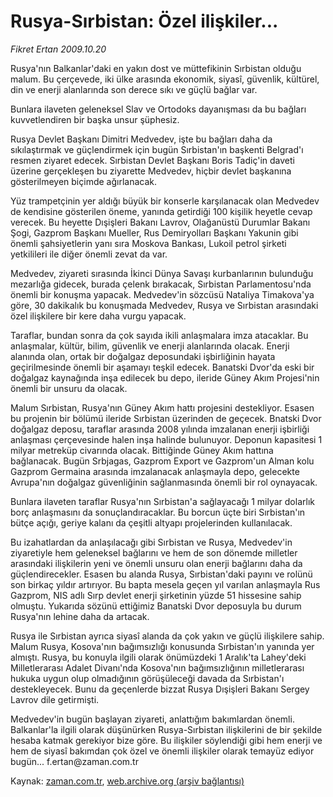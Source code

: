 # Rusya-Sırbistan: Özel ilişkiler...

*Fikret Ertan 2009.10.20*

<tr><td class="metin" colspan="2" style="padding-top: 20px; padding-left: 5px; padding-right: 10px;">Rusya'nın Balkanlar'daki en yakın dost ve müttefikinin Sırbistan olduğu malum. Bu çerçevede, iki ülke arasında ekonomik, siyasî, güvenlik, kültürel, din ve enerji alanlarında son derece sıkı ve güçlü bağlar var.</td></tr><tr><td class="metin" colspan="2" style="padding-top: 20px; padding-left: 5px; padding-right: 10px;"><p>Bunlara ilaveten geleneksel Slav ve Ortodoks dayanışması da bu bağları kuvvetlendiren bir başka unsur şüphesiz.
<p> Rusya Devlet Başkanı Dimitri Medvedev, işte bu bağları daha da sıkılaştırmak ve güçlendirmek için bugün Sırbistan'ın başkenti Belgrad'ı resmen ziyaret edecek. Sırbistan Devlet Başkanı Boris Tadiç'in daveti üzerine gerçekleşen bu ziyarette Medvedev, hiçbir devlet başkanına gösterilmeyen biçimde ağırlanacak.
<p> Yüz trampetçinin yer aldığı büyük bir konserle karşılanacak olan Medvedev de kendisine gösterilen öneme, yanında getirdiği 100 kişilik heyetle cevap verecek. Bu heyette Dışişleri Bakanı Lavrov, Olağanüstü Durumlar Bakanı Şogi, Gazprom Başkanı Mueller, Rus Demiryolları Başkanı Yakunin gibi önemli şahsiyetlerin yanı sıra Moskova Bankası, Lukoil petrol şirketi yetkilileri ile diğer önemli zevat da var.
<p> Medvedev, ziyareti sırasında İkinci Dünya Savaşı kurbanlarının bulunduğu mezarlığa gidecek, burada çelenk bırakacak, Sırbistan Parlamentosu'nda önemli bir konuşma yapacak. Medvedev'in sözcüsü Nataliya Timakova'ya göre, 30 dakikalık bu konuşmada Medvedev, Rusya ve Sırbistan arasındaki özel ilişkilere bir kere daha vurgu yapacak.
<p> Taraflar, bundan sonra da çok sayıda ikili anlaşmalara imza atacaklar. Bu anlaşmalar, kültür, bilim, güvenlik ve enerji alanlarında olacak. Enerji alanında olan, ortak bir doğalgaz deposundaki işbirliğinin hayata geçirilmesinde önemli bir aşamayı teşkil edecek. Banatski Dvor'da eski bir doğalgaz kaynağında inşa edilecek bu depo, ileride Güney Akım Projesi'nin önemli bir unsuru da olacak. 
<p> Malum Sırbistan, Rusya'nın Güney Akım hattı projesini destekliyor. Esasen bu projenin bir bölümü ileride Sırbistan üzerinden de geçecek. Bnatski Dvor doğalgaz deposu, taraflar arasında 2008 yılında imzalanan enerji işbirliği anlaşması çerçevesinde halen inşa halinde bulunuyor. Deponun kapasitesi 1 milyar metreküp civarında olacak. Bittiğinde Güney Akım hattına bağlanacak. Bugün Srbjagas, Gazprom Export ve Gazprom'un Alman kolu Gazprom Germaina arasında imzalanacak anlaşmayla depo, gelecekte Avrupa'nın doğalgaz güvenliğinin sağlanmasında önemli bir rol oynayacak.
<p> Bunlara ilaveten taraflar Rusya'nın Sırbistan'a sağlayacağı 1 milyar dolarlık borç anlaşmasını da sonuçlandıracaklar. Bu borcun üçte biri Sırbistan'ın bütçe açığı, geriye kalanı da çeşitli altyapı projelerinden kullanılacak.
<p> Bu izahatlardan da anlaşılacağı gibi Sırbistan ve Rusya, Medvedev'in ziyaretiyle hem geleneksel bağlarını ve hem de son dönemde milletler arasındaki ilişkilerin yeni ve önemli unsuru olan enerji bağlarını daha da güçlendirecekler. Esasen bu alanda Rusya, Sırbistan'daki payını ve rolünü son birkaç yıldır artırıyor. Bu bapta mesela geçen yıl varılan anlaşmayla Rus Gazprom, NIS adlı Sırp devlet enerji şirketinin yüzde 51 hissesine sahip olmuştu. Yukarıda sözünü ettiğimiz Banatski Dvor deposuyla bu durum Rusya'nın lehine daha da artacak.
<p> Rusya ile Sırbistan ayrıca siyasî alanda da çok yakın ve güçlü ilişkilere sahip. Malum Rusya, Kosova'nın bağımsızlığı konusunda Sırbistan'ın yanında yer almıştı. Rusya, bu konuyla ilgili olarak önümüzdeki 1 Aralık'ta Lahey'deki Milletlerarası Adalet Divanı'nda Kosova'nın bağımsızlığının milletlerarası hukuka uygun olup olmadığının görüşüleceği davada da Sırbistan'ı destekleyecek. Bunu da geçenlerde bizzat Rusya Dışişleri Bakanı Sergey Lavrov dile getirmişti.
<p> Medvedev'in bugün başlayan ziyareti, anlattığım bakımlardan önemli. Balkanlar'la ilgili olarak düşünürken Rusya-Sırbistan ilişkilerini de bir şekilde hesaba katmak gerekiyor bize göre. Bu ilişkiler söylendiği gibi hem enerji ve hem de siyasî bakımdan çok özel ve önemli ilişkiler olarak temayüz ediyor bugün... f.ertan@zaman.com.tr<br/></p></p></p></p></p></p></p></p></p></p></td></tr>

Kaynak: [zaman.com.tr](http://zaman.com.tr/yazar.do?yazino=905469), [web.archive.org (arşiv bağlantısı)](http://web.archive.org/web/20091026003104/http://www.zaman.com.tr:80/yazar.do?yazino=905469)

